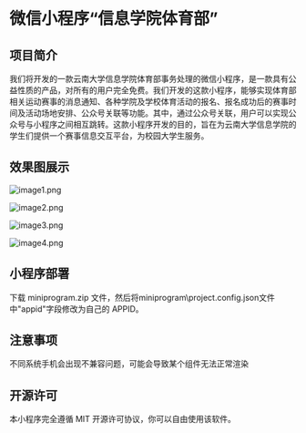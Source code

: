 # 微信小程序“信息学院体育部”

## 项目简介

我们将开发的一款云南大学信息学院体育部事务处理的微信小程序，是一款具有公益性质的产品，对所有的用户完全免费。我们开发的这款小程序，能够实现体育部相关运动赛事的消息通知、各种学院及学校体育活动的报名、报名成功后的赛事时间及活动场地安排、公众号关联等功能。其中，通过公众号关联，用户可以实现公众号与小程序之间相互跳转。这款小程序开发的目的，旨在为云南大学信息学院的学生们提供一个赛事信息交互平台，为校园大学生服务。

## 效果图展示

![image1.png](https://upload-images.jianshu.io/upload_images/19680844-ba00ef2337ea7b19.png?imageMogr2/auto-orient/strip%7CimageView2/2/w/1240)

![image2.png](https://upload-images.jianshu.io/upload_images/19680844-a720a9f02e483175.png?imageMogr2/auto-orient/strip%7CimageView2/2/w/1240)

![image3.png](https://upload-images.jianshu.io/upload_images/19680844-838aee44282fa3c0.png?imageMogr2/auto-orient/strip%7CimageView2/2/w/1240)

![image4.png](https://upload-images.jianshu.io/upload_images/19680844-ebe078bbbf005353.png?imageMogr2/auto-orient/strip%7CimageView2/2/w/1240)

## 小程序部署

下载 miniprogram.zip 文件，然后将miniprogram\project.config.json文件中"appid"字段修改为自己的 APPID。

## 注意事项

不同系统手机会出现不兼容问题，可能会导致某个组件无法正常渲染

## 开源许可

本小程序完全遵循 MIT 开源许可协议，你可以自由使用该软件。
